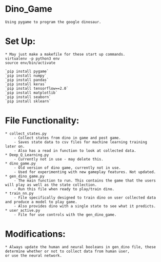 # Dino_Game
    Using pygame to program the google dinosaur.

# Set Up:
    * May just make a makefile for these start up commands.
    virtualenv -p python3 env
    source env/bin/activate
    
    `pip install pygame`
    `pip install numpy`
    `pip install pandas`
    `pip install keras`
    `pip install tensorflow==2.0`
    `pip install matplotlib`
    `pip install seaborn`
    `pip install sklearn`
    
# File Functionality:
    * collect_states.py
        - Collect states from dino in game and post game.
        - Saves state data to csv files for machine learning training later on.
        - Also has a read in function to look at collected data.
    * Deep_Q_Learning.py
        - Currently not in use - may delete this.
    * dino_game.py
        - Old version of dino game, currently not in use.
        - Used for experimenting with new gameplay features. Not updated.
    * gen_dino_game.py
        - The main function to run. This contains the game that the users will play as well as the state collection.
        - Run this file when ready to play/train dino.
    * train_nn.py
        - File specifically designed to train dino on user collected data and produce a model to play game.
        - Also provides dino with a single state to see what it predicts.
    * user_active.py
        - File for use controls with the gen_dino_game.

# Modifications:
    * Always update the human and neural booleans in gen_dino file, these determine whether or not to collect data from human user,
    or use the neural network.
